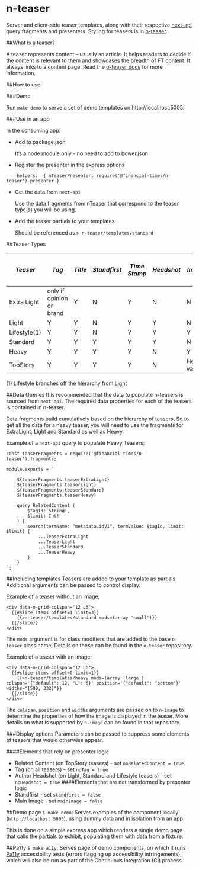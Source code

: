 # n-teaser

Server and client-side teaser templates, along with their respective [next-api](https://github.com/Financial-Times/next-api) query fragments and presenters. Styling for teasers is in [o-teaser](https://github.com/Financial-Times/o-teaser).

##What is a teaser?

A teaser represents content – usually an article. It helps readers to decide if the content is relevant to them and showcases the breadth of FT content. It always links to a content page. Read the [o-teaser docs](http://registry.origami.ft.com/components/o-teaser) for more information.

##How to use

###Demo

Run `make demo` to serve a set of demo templates on http://localhost:5005.

###Use in an app

In the consuming app:

- Add to package.json

    It’s a node module only - no need to add to bower.json

- Register the presenter in the express options
```
    helpers:  { nTeaserPresenter: require('@financial-times/n-teaser').presenter }
```
- Get the data from `next-api`

    Use the data fragments from nTeaser that correspond to the teaser type(s) you will be using.
- Add the teaser partials to your templates

    Should be referenced as `> n-teaser/templates/standard`

##Teaser Types

| *Teaser* | *Tag* | *Title* | *Standfirst* | *Time Stamp* | *Headshot* | *Image* | *Actions* | *Related Content* | *Duration* (video content only) |
|---|---|---|---|---|---|---|---|---|---|
| Extra Light | only if opinion or brand | Y | N | Y | N | N | N | N | N |
| Light | Y | Y | N | Y | Y | N | Y | N | Y |
| Lifestyle(1) | Y | Y | N | Y | Y | Y | N | N | Y |
| Standard | Y | Y | Y | Y | Y | N | Y | N | Y |
| Heavy | Y | Y | Y | Y | N | Y | Y | N | Y |
| TopStory | Y | Y | Y | Y | N | Heavy variant | Y | Y | Y |

(1) Lifestyle branches off the hierarchy from Light

##Data Queries
It is recommended that the data to populate n-teasers is sourced from `next-api`.
The required data properties for each of the teasers is contained in n-teaser.

Data fragments build cumulatively based on the hierarchy of teasers.
So to get all the data for a heavy teaser, you will need to use the fragments for ExtraLight, Light and Standard as well as Heavy.

Example of a `next-api` query to populate Heavy Teasers;

```
const teaserFragments = require('@financial-times/n-teaser').fragments;

module.exports = `

	${teaserFragments.teaserExtraLight}
	${teaserFragments.teaserLight}
	${teaserFragments.teaserStandard}
	${teaserFragments.teaserHeavy}

	query RelatedContent (
		$tagId: String!,
		$limit: Int!
	) {
		search(termName: "metadata.idV1", termValue: $tagId, limit: $limit) {
			...TeaserExtraLight
			...TeaserLight
			...TeaserStandard
			...TeaserHeavy
		}
	}
`;
```

##Including templates
Teasers are added to your template as partials.
Additional arguments can be passed to control display.

Example of a teaser without an image;
```
<div data-o-grid-colspan="12 L6">
  {{#slice items offset=1 limit=3}}
    {{>n-teaser/templates/standard mods=(array 'small')}}
  {{/slice}}
</div>
```
The `mods` argument is for class modifiers that are added to the base `o-teaser` class name.
Details on these can be found in the `o-teaser` repository.

Example of a teaser with an image;
```
<div data-o-grid-colspan="12 L6">
  {{#slice items offset=0 limit=1}}
    {{>n-teaser/templates/heavy mods=(array 'large') colspan='{"default": 12, "L": 6}' position='{"default": "bottom"}' widths="[500, 332]"}}
  {{/slice}}
</div>
```
The `colspan`, `position` and `widths` arguments are passed on to `n-image` to determine the properties of how the image is displayed in the teaser.
More details on what is supported by `n-image` can be found in that repository.

###Display options
Parameters can be passed to suppress some elements of teasers that would otherwise appear.

####Elements that rely on presenter logic
- Related Content (on TopStory teasers) - set `noRelatedContent = true`
- Tag (on all teasers) - set `noTag = true`
- Author Headshot (on Light, Standard and Lifestyle teasers) - set `noHeadshot = true`
####Elements that are not transformed by presenter logic
- Standfirst - set `standfirst = false`
- Main Image - set `mainImage = false`

##Demo page
`$ make demo`: Serves examples of the component locally (`http://localhost:5005`), using dummy data and in isolation from an app.

This is done on a simple express app which renders a single demo page that calls the partials to exhibit, populating them with data from a fixture.

##Pa11y
`$ make a11y`: Serves page of demo components, on which it runs [Pa11y](http://pa11y.org/) accessibility tests (errors flagging up accessibility infringements), which will also be run as part of the Continuous Integration (CI) process.
